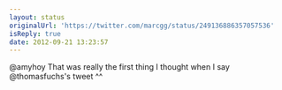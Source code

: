 ```yaml
---
layout: status
originalUrl: 'https://twitter.com/marcgg/status/249136886357057536'
isReply: true
date: 2012-09-21 13:23:57
---
```


@amyhoy That was really the first thing I thought when I say @thomasfuchs's tweet ^^
